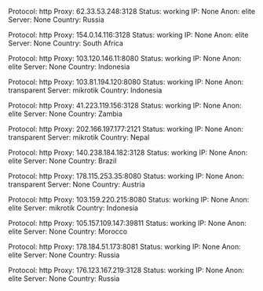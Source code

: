 Protocol: http
Proxy: 62.33.53.248:3128
Status: working
IP: None
Anon: elite
Server: None
Country: Russia

Protocol: http
Proxy: 154.0.14.116:3128
Status: working
IP: None
Anon: elite
Server: None
Country: South Africa

Protocol: http
Proxy: 103.120.146.11:8080
Status: working
IP: None
Anon: elite
Server: None
Country: Indonesia

Protocol: http
Proxy: 103.81.194.120:8080
Status: working
IP: None
Anon: transparent
Server: mikrotik
Country: Indonesia

Protocol: http
Proxy: 41.223.119.156:3128
Status: working
IP: None
Anon: elite
Server: None
Country: Zambia

Protocol: http
Proxy: 202.166.197.177:2121
Status: working
IP: None
Anon: transparent
Server: mikrotik
Country: Nepal

Protocol: http
Proxy: 140.238.184.182:3128
Status: working
IP: None
Anon: elite
Server: None
Country: Brazil

Protocol: http
Proxy: 178.115.253.35:8080
Status: working
IP: None
Anon: transparent
Server: None
Country: Austria

Protocol: http
Proxy: 103.159.220.215:8080
Status: working
IP: None
Anon: elite
Server: mikrotik
Country: Indonesia

Protocol: http
Proxy: 105.157.109.147:39811
Status: working
IP: None
Anon: elite
Server: None
Country: Morocco

Protocol: http
Proxy: 178.184.51.173:8081
Status: working
IP: None
Anon: elite
Server: None
Country: Russia

Protocol: http
Proxy: 176.123.167.219:3128
Status: working
IP: None
Anon: elite
Server: None
Country: Russia

